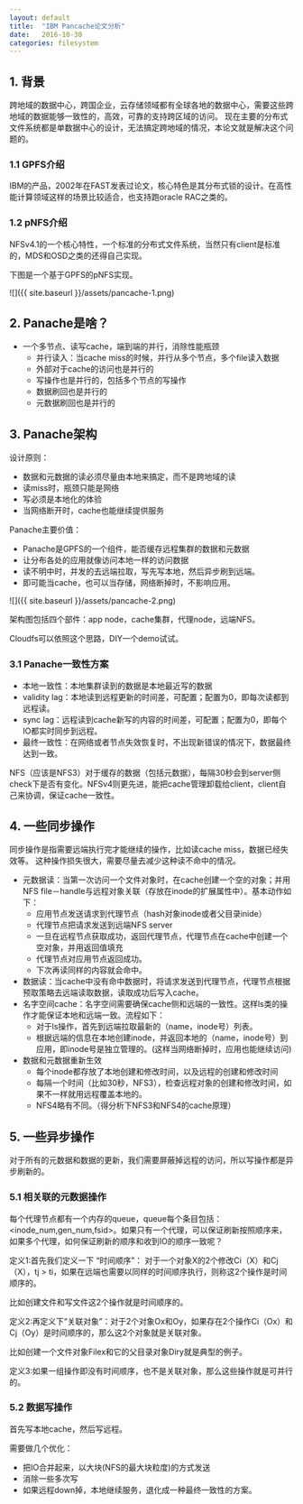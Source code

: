 ```yaml
---
layout: default
title:  "IBM Pancache论文分析"
date:   2016-10-30
categories: filesystem
---
```



## 1. 背景
跨地域的数据中心，跨国企业，云存储领域都有全球各地的数据中心，需要这些跨地域的数据能够一致性的，高效，可靠的支持跨区域的访问。
现在主要的分布式文件系统都是单数据中心的设计，无法搞定跨地域的情况，本论文就是解决这个问题的。

### 1.1 GPFS介绍
IBM的产品，2002年在FAST发表过论文，核心特色是其分布式锁的设计。在高性能计算领域这样的场景比较适合，也支持跑oracle RAC之类的。

### 1.2 pNFS介绍
NFSv4.1的一个核心特性，一个标准的分布式文件系统，当然只有client是标准的，MDS和OSD之类的还得自己实现。

下图是一个基于GPFS的pNFS实现。

![]({{ site.baseurl }}/assets/pancache-1.png)

## 2. Panache是啥？
- 一个多节点、读写cache，端到端的并行，消除性能瓶颈
  - 并行读入：当cache miss的时候，并行从多个节点，多个file读入数据
  - 外部对于cache的访问也是并行的
  - 写操作也是并行的，包括多个节点的写操作
  - 数据刷回也是并行的
  - 元数据刷回也是并行的

## 3. Panache架构

设计原则：

- 数据和元数据的读必须尽量由本地来搞定，而不是跨地域的读
- 读miss时，瓶颈只能是网络
- 写必须是本地化的体验
- 当网络断开时，cache也能继续提供服务

Panache主要价值：
- Panache是GPFS的一个组件，能否缓存远程集群的数据和元数据
- 让分布各处的应用就像访问本地一样的访问数据
- 读不明中时，并发的去远端拉取，写先写本地，然后异步刷到远端。
- 即可能当cache，也可以当存储，网络断掉时，不影响应用。

![]({{ site.baseurl }}/assets/pancache-2.png)

架构图包括四个部件：app node，cache集群，代理node，远端NFS。

Cloudfs可以依照这个思路，DIY一个demo试试。

### 3.1 Panache一致性方案
- 本地一致性：本地集群读到的数据是本地最近写的数据
- validity lag：本地读到远程更新的时间差，可配置；配置为0，即每次读都到远程读。
- sync lag：远程读到cache新写的内容的时间差，可配置；配置为0，即每个IO都实时同步到远程。
- 最终一致性：在网络或者节点失效恢复时，不出现新错误的情况下，数据最终达到一致。

NFS（应该是NFS3）对于缓存的数据（包括元数据），每隔30秒会到server侧check下是否有变化。NFSv4则更先进，能把cache管理卸载给client，client自己来协调，保证cache一致性。

## 4. 一些同步操作
同步操作是指需要远端执行完才能继续的操作，比如读cache miss，数据已经失效等。
这种操作损失很大，需要尽量去减少这种读不命中的情况。

- 元数据读：当第一次访问一个文件对象时，在cache创建一个空的对象；并用NFS file－handle与远程对象关联（存放在inode的扩展属性中）。基本动作如下：
  - 应用节点发送请求到代理节点（hash对象inode或者父目录inide）
  - 代理节点把请求发送到远端NFS server
  - 一旦在远程节点获取成功，返回代理节点，代理节点在cache中创建一个空对象，并用返回值填充
  - 代理节点对应用节点返回成功。
  - 下次再读同样的内容就会命中。
- 数据读：当cache中没有命中数据时，将请求发送到代理节点，代理节点根据预取策略去远端读取数据，读取成功后写入cache。
- 名字空间cache：名字空间需要确保cache侧和远端的一致性。这样ls类的操作才能保证本地和远端一致。流程如下：
  - 对于ls操作，首先到远端拉取最新的（name，inode号）列表。
  - 根据远端的信息在本地创建inode，并返回本地的（name，inode号）到应用，即inode号是独立管理的。(这样当网络断掉时，应用也能继续访问)
- 数据和元数据重新生效
  - 每个inode都存放了本地创建和修改时间，以及远程的创建和修改时间
  - 每隔一个时间（比如30秒，NFS3），检查远程对象的创建和修改时间，如果不一样就用远程覆盖本地的。
  - NFS4略有不同。（得分析下NFS3和NFS4的cache原理）

## 5. 一些异步操作
对于所有的元数据和数据的更新，我们需要屏蔽掉远程的访问，所以写操作都是异步刷新的。

### 5.1 相关联的元数据操作

每个代理节点都有一个内存的queue，queue每个条目包括：<inode_num,gen_num,fsid>。如果只有一个代理，可以保证刷新按照顺序来，如果多个代理，如何保证刷新的顺序和收到IO的顺序一致呢？

定义1:首先我们定义一下 “时间顺序”：
对于一个对象X的2个修改Ci（X）和Cj（X），tj > ti，如果在远端也需要以同样的时间顺序执行，则称这2个操作是时间顺序的。

比如创建文件和写文件这2个操作就是时间顺序的。

定义2:再定义下“关联对象”：对于2个对象Ox和Oy，如果存在2个操作Ci（Ox）和Cj（Oy）是时间顺序的，那么这2个对象就是关联对象。

比如创建一个文件对象Filex和它的父目录对象Diry就是典型的例子。

定义3:如果一组操作即没有时间顺序，也不是关联对象，那么这些操作就是可并行的。

### 5.2 数据写操作
首先写本地cache，然后写远程。

需要做几个优化：
- 把IO合并起来，以大块(NFS的最大块粒度)的方式发送
- 消除一些多次写
- 如果远程down掉，本地继续服务，退化成一种最终一致性的方案。

